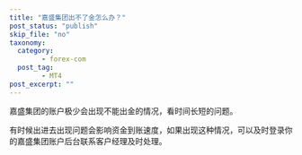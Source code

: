 ```yaml
---
title: "嘉盛集团出不了金怎么办？"
post_status: "publish"
skip_file: "no"
taxonomy:
  category:
        - forex-com
  post_tag:
        - MT4
post_excerpt: ""
---
```

嘉盛集团的账户极少会出现不能出金的情况，看时间长短的问题。

有时候出进去出现问题会影响资金到账速度，如果出现这种情况，可以及时登录你的嘉盛集团账户后台联系客户经理及时处理。